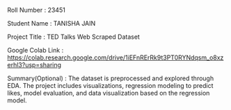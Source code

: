 Roll Number       :  23451

Student Name      :  TANISHA JAIN

Project Title     :  TED Talks Web Scraped Dataset

Google Colab Link :  https://colab.research.google.com/drive/1iEFnRErRk9t3PT0RYNdqsm_o8xzerhl3?usp=sharing

Summary(Optional) :   The dataset is preprocessed and explored through EDA. The project includes visualizations, regression modeling to predict likes, model     evaluation, and data visualization based on the regression model.
